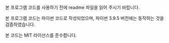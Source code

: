 본 프로그램 코드를 사용하기 전에 readme 파일을 읽어 주시기 바랍니다.

본 프로그램 코드는 파이썬 코드로 작성되었으며,
파이썬 3.9.5 버전에는 동작하는 것을 검증하였습니다.

본 코드는 MIT 라이선스를 준수합니다.